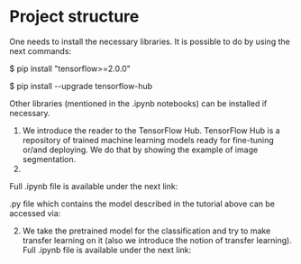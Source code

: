 # Project structure

One needs to install the necessary libraries. It is possible to do by using the next commands:

$ pip install "tensorflow>=2.0.0"

$ pip install --upgrade tensorflow-hub

Other libraries (mentioned in the .ipynb notebooks) can be installed if necessary.

1. We introduce the reader to the TensorFlow Hub. TensorFlow Hub is a repository of trained machine learning models ready for fine-tuning or/and deploying. We do that by showing the example of image segmentation.
2. 
Full .ipynb file is available under the next link:

.py file which contains the model described in the tutorial above can be accessed via:

2. We take the pretrained model for the classification and try to make transfer learning on it (also we introduce the notion of transfer learning). Full .ipynb file is available under the next link:
